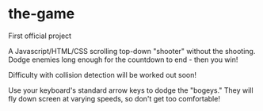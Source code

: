 # the-game
First official project

A Javascript/HTML/CSS scrolling top-down "shooter" without the shooting. Dodge enemies long enough for the countdown to end - then you win!

Difficulty with collision detection will be worked out soon!

Use your keyboard's standard arrow keys to dodge the "bogeys." They will fly down screen at varying speeds, so don't get too comfortable!  
